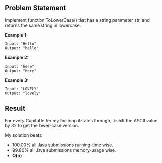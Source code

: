## Problem Statement

Implement function ToLowerCase() that has a string parameter str, and returns the same string in lowercase.

__Example 1:__
```
Input: "Hello"
Output: "hello"
```

__Example 2:__
```
Input: "here"
Output: "here"
```

__Example 3:__
```
Input: "LOVELY"
Output: "lovely"
```
## Result
For every Capital letter my for-loop iterates through, it shift the ASCII value by 32 to get the lower-case version.

My solution beats:
* 100.00% all Java submissions running-time wise.
* 99.80% all Java submissions memory-usage wise.
* __O(n)__

